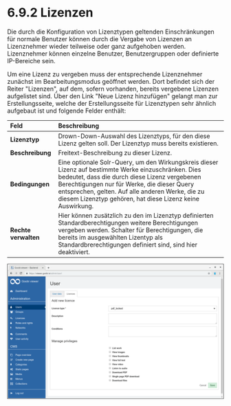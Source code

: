 # 6.9.2 Lizenzen

Die durch die Konfiguration von Lizenztypen geltenden Einschränkungen für normale Benutzer können durch die Vergabe von Lizenzen an Lizenznehmer wieder teilweise oder ganz aufgehoben werden. Lizenznehmer können einzelne Benutzer, Benutzergruppen oder definierte IP-Bereiche sein.

Um eine Lizenz zu vergeben muss der entsprechende Lizenznehmer zunächst im Bearbeitungsmodus geöffnet werden. Dort befindet sich der Reiter "Lizenzen", auf dem, sofern vorhanden, bereits vergebene Lizenzen aufgelistet sind. Über den Link "Neue Lizenz hinzufügen" gelangt man zur Erstellungsseite, welche der Erstellungsseite für Lizenztypen sehr ähnlich aufgebaut ist und folgende Felder enthält:

| **Feld**  | Beschreibung |
| :--- | :--- |
| **Lizenztyp** | Drown-Down-Auswahl des Lizenztyps, für den diese Lizenz gelten soll. Der Lizenztyp muss bereits existieren. |
| **Beschreibung** | Freitext-Beschreibung zu dieser Lizenz. |
| **Bedingungen**  | Eine optionale Solr-Query, um den Wirkungskreis dieser Lizenz auf bestimmte Werke einzuschränken. Dies bedeutet, dass die durch diese Lizenz vergebenen Berechtigungen  nur für Werke, die dieser Query entsprechen, gelten. Auf alle anderen Werke, die zu diesem Lizenztyp gehören, hat diese Lizenz keine Auswirkung. |
| **Rechte verwalten**  | Hier können zusätzlich zu den im Lizenztyp definierten Standardberechtigungen weitere Berechtigungen vergeben werden. Schalter für Berechtigungen, die bereits im ausgewählten Lizentyp als Standardbrerechtigungen definiert sind, sind hier deaktiviert. |

![](../../.gitbook/assets/6.8.2.png)

